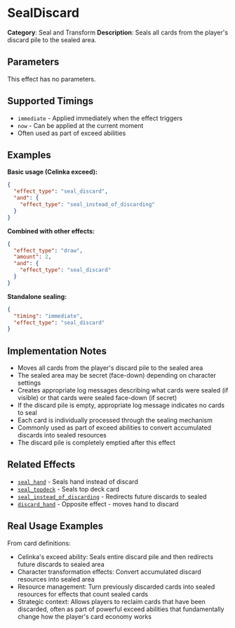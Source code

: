 # SealDiscard

**Category**: Seal and Transform
**Description**: Seals all cards from the player's discard pile to the sealed area.

## Parameters

This effect has no parameters.

## Supported Timings

- `immediate` - Applied immediately when the effect triggers
- `now` - Can be applied at the current moment
- Often used as part of exceed abilities

## Examples

**Basic usage (Celinka exceed):**
```json
{
  "effect_type": "seal_discard",
  "and": {
    "effect_type": "seal_instead_of_discarding"
  }
}
```

**Combined with other effects:**
```json
{
  "effect_type": "draw",
  "amount": 2,
  "and": {
    "effect_type": "seal_discard"
  }
}
```

**Standalone sealing:**
```json
{
  "timing": "immediate",
  "effect_type": "seal_discard"
}
```

## Implementation Notes

- Moves all cards from the player's discard pile to the sealed area
- The sealed area may be secret (face-down) depending on character settings
- Creates appropriate log messages describing what cards were sealed (if visible) or that cards were sealed face-down (if secret)
- If the discard pile is empty, appropriate log message indicates no cards to seal
- Each card is individually processed through the sealing mechanism
- Commonly used as part of exceed abilities to convert accumulated discards into sealed resources
- The discard pile is completely emptied after this effect

## Related Effects

- [`seal_hand`](seal_hand.md) - Seals hand instead of discard
- [`seal_topdeck`](seal_topdeck.md) - Seals top deck card
- [`seal_instead_of_discarding`](seal_instead_of_discarding.md) - Redirects future discards to sealed
- [`discard_hand`](../cards/discard_hand.md) - Opposite effect - moves hand to discard

## Real Usage Examples

From card definitions:
- Celinka's exceed ability: Seals entire discard pile and then redirects future discards to sealed area
- Character transformation effects: Convert accumulated discard resources into sealed area
- Resource management: Turn previously discarded cards into sealed resources for effects that count sealed cards
- Strategic context: Allows players to reclaim cards that have been discarded, often as part of powerful exceed abilities that fundamentally change how the player's card economy works